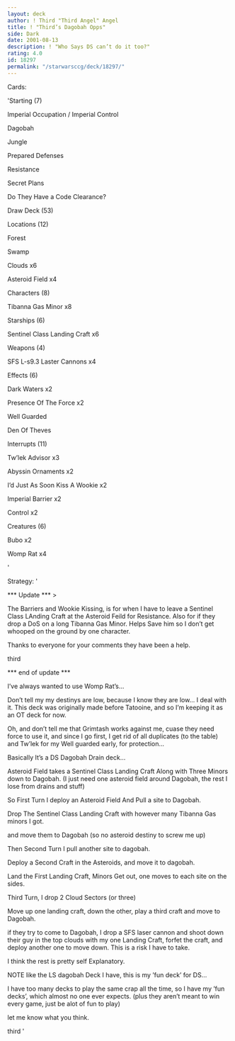 ```yaml
---
layout: deck
author: ! Third "Third Angel" Angel
title: ! "Third’s Dagobah Opps"
side: Dark
date: 2001-08-13
description: ! "Who Says DS can’t do it too?"
rating: 4.0
id: 18297
permalink: "/starwarsccg/deck/18297/"
---
```

Cards: 

'Starting (7)

Imperial Occupation / Imperial Control

Dagobah

 Jungle

Prepared Defenses

Resistance

Secret Plans

Do They Have a Code Clearance?


Draw Deck (53)


Locations (12)

 Forest

 Swamp

Clouds x6

Asteroid Field x4


Characters (8)

Tibanna Gas Minor x8


Starships (6)

Sentinel Class Landing Craft x6


Weapons (4)

SFS L-s9.3 Laster Cannons x4


Effects (6)

Dark Waters x2

Presence Of The Force x2

Well Guarded

Den Of Theves


Interrupts (11)

Tw’lek Advisor x3

Abyssin Ornaments x2

I’d Just As Soon Kiss A Wookie x2

Imperial Barrier x2

Control x2


Creatures (6)

Bubo x2

Womp Rat x4

'

Strategy: '

*** Update *** >


The Barriers and Wookie Kissing, is for when I have to leave a Sentinel Class LAnding Craft at the Asteroid Feild for Resistance. Also for if they drop a DoS on a long Tibanna Gas Minor. Helps Save him so I don’t get whooped on the ground by one character.


Thanks to everyone for your comments they have been a help.


third


*** end of update ***


I’ve always wanted to use Womp Rat’s...


Don’t tell my my destinys are low, because I know they are low... I deal with it. This deck was originally made before Tatooine, and so I’m keeping it as an OT deck for now.


Oh, and don’t tell me that Grimtash works against me, cuase they need force to use it, and since I go first, I get rid of all duplicates (to the table) and Tw’lek for my Well guarded early, for protection...


Basically It’s a DS Dagobah Drain deck...

Asteroid Field takes a Sentinel Class Landing Craft Along with Three Minors down to Dagobah. (I just need one asteroid field around Dagobah, the rest I lose from drains and stuff)


So First Turn I deploy an Asteroid Field And Pull a site to Dagobah. 

Drop The Sentinel Class Landing Craft with however many Tibanna Gas minors I got.

and move them to Dagobah (so no asteroid destiny to screw me up)


Then Second Turn I pull another site to dagobah.

Deploy a Second Craft in the Asteroids, and move it to dagobah.

Land the First Landing Craft, Minors Get out, one moves to each site on the sides.


Third Turn, I drop 2 Cloud Sectors (or three)

Move up one landing craft, down the other, play a third craft and move to Dagobah.


if they try to come to Dagobah, I drop a SFS laser cannon and shoot down their guy in the top clouds with my one Landing Craft, forfet the craft, and deploy another one to move down. This is a risk I have to take. 


I think the rest is pretty self Explanatory.


NOTE like the LS dagobah Deck I have, this is my ’fun deck’ for DS...


I have too many decks to play the same crap all the time, so I have my ’fun decks’, which almost no one ever expects. (plus they aren’t meant to win every game, just be alot of fun to play)


let me know what you think.


third  '
